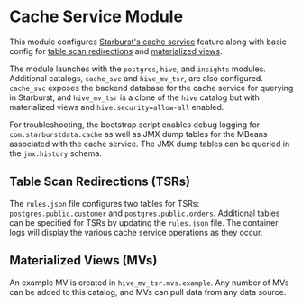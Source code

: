 # Cache Service Module

This module configures [Starburst's cache
service](https://docs.starburst.io/latest/admin/cache-service.html) feature
along with basic config for [table scan
redirections](https://docs.starburst.io/latest/admin/cache-service.html#enable-table-scan-redirections)
and [materialized
views](https://docs.starburst.io/latest/connector/starburst-hive.html#materialized-views).

The module launches with the `postgres`, `hive`, and `insights` modules.
Additional catalogs, `cache_svc` and `hive_mv_tsr`, are also configured.
`cache_svc` exposes the backend database for the cache service for querying in
Starburst, and `hive_mv_tsr` is a clone of the `hive` catalog but with
materialized views and `hive.security=allow-all` enabled.

For troubleshooting, the bootstrap script enables debug logging for
`com.starburstdata.cache` as well as JMX dump tables for the MBeans associated
with the cache service. The JMX dump tables can be queried in the `jmx.history`
schema.

## Table Scan Redirections (TSRs)

The `rules.json` file configures two tables for TSRs: `postgres.public.customer`
and `postgres.public.orders`. Additional tables can be specified for TSRs by
updating the `rules.json` file. The container logs will display the various
cache service operations as they occur.

## Materialized Views (MVs)

An example MV is created in `hive_mv_tsr.mvs.example`. Any number of MVs can be
added to this catalog, and MVs can pull data from any data source.
